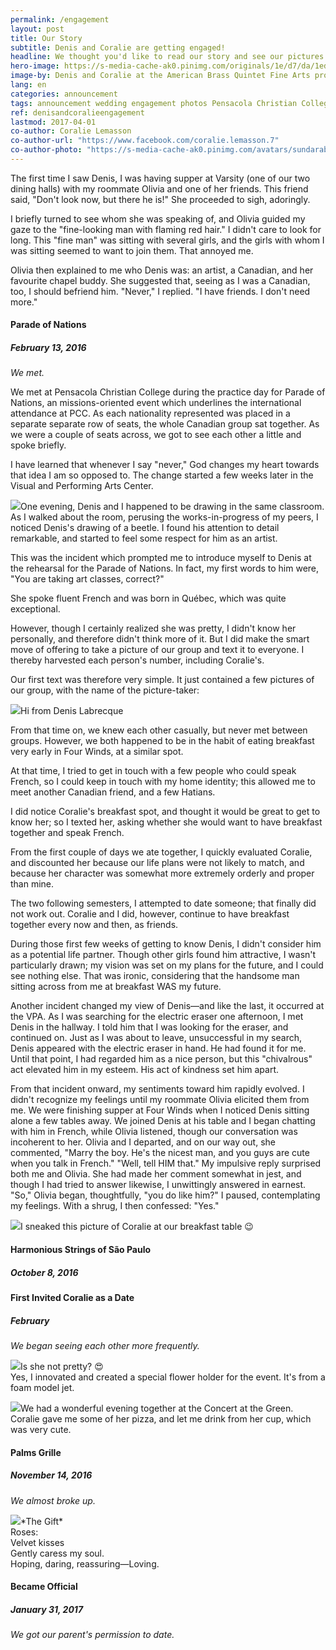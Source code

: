 ```yaml
---
permalink: /engagement
layout: post
title: Our Story
subtitle: Denis and Coralie are getting engaged!
headline: We thought you'd like to read our story and see our pictures.
hero-image: https://s-media-cache-ak0.pinimg.com/originals/1e/d7/da/1ed7dad094f2a26e7096baee66dd7f37.jpg
image-by: Denis and Coralie at the American Brass Quintet Fine Arts production
lang: en
categories: announcement
tags: announcement wedding engagement photos Pensacola Christian College
ref: denisandcoralieengagement
lastmod: 2017-04-01
co-author: Coralie Lemasson
co-author-url: "https://www.facebook.com/coralie.lemasson.7"
co-author-photo: "https://s-media-cache-ak0.pinimg.com/avatars/sundarabheriya_1468177840_280.jpg"
---
```

<p class="coralie-texting">The first time I saw Denis, I was having supper at Varsity (one of our two dining halls) with my roommate Olivia and one of her friends. This friend said, "Don't look now, but there he is!" She proceeded to sigh, adoringly.</p>
<p class="coralie-texting">I briefly turned to see whom she was speaking of, and Olivia guided my gaze to the "fine-looking man with flaming red hair." I didn't care to look for long. This "fine man" was sitting with several girls, and the girls with whom I was sitting seemed to want to join them. That annoyed me.</p>
<p class="coralie-texting">Olivia then explained to me who Denis was: an artist, a Canadian, and her favourite chapel buddy. She suggested that, seeing as I was a Canadian, too, I should befriend him. "Never," I replied. "I have friends. I don't need more."</p>

<h4>Parade of Nations</h4>
<h5>February 13, 2016</h5>
<p><em>We met.</em></p>
We met at Pensacola Christian College during the practice day for Parade of Nations, an missions-oriented event which underlines the international attendance at PCC. As each nationality represented was placed in a separate separate row of seats, the whole Canadian group sat together. As we were a couple of seats across, we got to see each other a little and spoke briefly.

<p class="coralie-texting">I have learned that whenever I say "never," God changes my heart towards that idea I am so opposed to. The change started a few weeks later in the Visual and Performing Arts Center.</p>
<p class="coralie-texting"><img src="https://s-media-cache-ak0.pinimg.com/originals/7f/d6/76/7fd6765b6c1e35b38a2920ceff0d0517.jpg">One evening, Denis and I happened to be drawing in the same classroom. As I walked about the room, perusing the works-in-progress of my peers, I noticed Denis's drawing of a beetle. I found his attention to detail remarkable, and started to feel some respect for him as an artist.</p>
<p class="coralie-texting">This was the incident which prompted me to introduce myself to Denis at the rehearsal for the Parade of Nations. In fact, my first words to him were, "You are taking art classes, correct?"</p>

<p class="denis-texting">She spoke fluent French and was born in Québec, which was quite exceptional.</p>
<p class="denis-texting">However, though I certainly realized she was pretty, I didn't know her personally, and therefore didn't think more of it. But I did make the smart move of offering to take a picture of our group and text it to everyone. I thereby harvested each person's number, including Coralie's.</p>

Our first text was therefore very simple. It just contained a few pictures of our group, with the name of the picture-taker:

<p class="denis-texting"><img src="https://s-media-cache-ak0.pinimg.com/originals/1b/4b/89/1b4b898d9c09b4531672c535f1ee9148.jpg" />Hi from Denis Labrecque</p>

From that time on, we knew each other casually, but never met between groups. However, we both happened to be in the habit of eating breakfast very early in Four Winds, at a similar spot.

<p class="denis-texting">At that time, I tried to get in touch with a few people who could speak French, so I could keep in touch with my home identity; this allowed me to meet another Canadian friend, and a few Hatians.</p>
<p class="denis-texting">I did notice Coralie's breakfast spot, and thought it would be great to get to know her; so I texted her, asking whether she would want to have breakfast together and speak French.</p>

<p class="denis-texting">From the first couple of days we ate together, I quickly evaluated Coralie, and discounted her because our life plans were not likely to match, and because her character was somewhat more extremely orderly and proper than mine.</p>
<p class="denis-texting">The two following semesters, I attempted to date someone; that finally did not work out. Coralie and I did, however, continue to have breakfast together every now and then, as friends.</p>

<p class="coralie-texting">During those first few weeks of getting to know Denis, I didn't consider him as a potential life partner. Though other girls found him attractive, I wasn't particularly drawn; my vision was set on my plans for the future, and I could see nothing else. That was ironic, considering that the handsome man sitting across from me at breakfast WAS my future.</p>

<p class="coralie-texting">Another incident changed my view of Denis—and like the last, it occurred at the VPA. As I was searching for the electric eraser one afternoon, I met Denis in the hallway. I told him that I was looking for the eraser, and continued on. Just as I was about to leave, unsuccessful in my search, Denis appeared with the electric eraser in hand. He had found it for me. Until that point, I had regarded him as a nice person, but this "chivalrous" act elevated him in my esteem. His act of kindness set him apart.</p>

<p class="coralie-texting">From that incident onward, my sentiments toward him rapidly evolved. I didn't recognize my feelings until my roommate Olivia elicited them from me. We were finishing supper at Four Winds when I noticed Denis sitting alone a few tables away. We joined Denis at his table and I began chatting with him in French, while Olivia listened, though our conversation was incoherent to her. Olivia and I departed, and on our way out, she commented, "Marry the boy. He's the nicest man, and you guys are cute when you talk in French." "Well, tell HIM that." My impulsive reply surprised both me and Olivia. She had made her comment somewhat in jest, and though I had tried to answer likewise, I unwittingly answered in earnest. "So," Olivia began, thoughtfully, "you do like him?" I paused, contemplating my feelings. With a shrug, I then confessed: "Yes."</p>

<p class="denis-texting"><img src="https://s-media-cache-ak0.pinimg.com/originals/f4/52/de/f452de2dfa1cb2c2d480db27394b0e85.jpg" />I sneaked this picture of Coralie at our breakfast table 😉</p>

<h4>Harmonious Strings of São Paulo</h4>
<h5>October 8, 2016</h5>

<h4>First Invited Coralie as a Date</h4>
<h5>February</h5>
<p><em>We began seeing each other more frequently.</em></p>

<p class="denis-texting"><img src="https://s-media-cache-ak0.pinimg.com/originals/f2/00/08/f200080ba0ebe9f2ad6b66ca4df55334.jpg" />Is she not pretty? 😍<br />Yes, I innovated and created a special flower holder for the event. It's from a foam model jet.</p>

<p class="denis-texting"><img src="https://s-media-cache-ak0.pinimg.com/originals/39/d3/37/39d337f6742add2b5086aacec4692e1f.jpg" />We had a wonderful evening together at the Concert at the Green.<br />Coralie gave me some of her pizza, and let me drink from her cup, which was very cute.</p><!-- 28 october 2016 -->

<h4>Palms Grille</h4>
<h5>November 14, 2016</h5>
<p><em>We almost broke up.</em></p>

<p class="coralie-texting"><img src="https://s-media-cache-ak0.pinimg.com/originals/cb/91/3c/cb913c756e983fcb2122c7ad63b01972.jpg" />*The Gift*
<br />Roses:
<br />Velvet kisses
<br />Gently caress my soul.
<br />Hoping, daring, reassuring&mdash;Loving.</p>

<h4>Became Official</h4>
<h5>January 31, 2017</h5>
<p><em>We got our parent's permission to date.</em></p>
